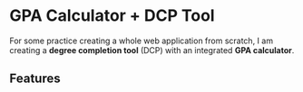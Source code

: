 # GPA Calculator + DCP Tool

For some practice creating a whole web application from scratch, I am creating a **degree completion tool** (DCP) with an integrated **GPA calculator**.

## Features
